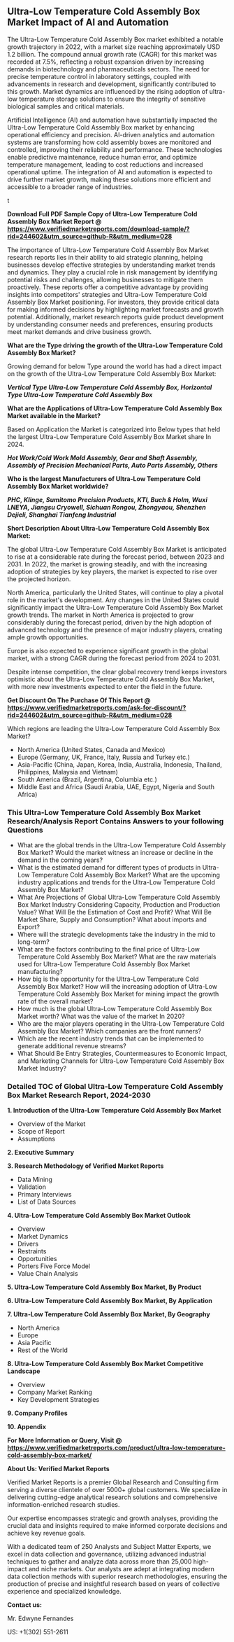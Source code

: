 <h2>Ultra-Low Temperature Cold Assembly Box Market Impact of AI and Automation</h2><p>The Ultra-Low Temperature Cold Assembly Box market exhibited a notable growth trajectory in 2022, with a market size reaching approximately USD 1.2 billion. The compound annual growth rate (CAGR) for this market was recorded at 7.5%, reflecting a robust expansion driven by increasing demands in biotechnology and pharmaceuticals sectors. The need for precise temperature control in laboratory settings, coupled with advancements in research and development, significantly contributed to this growth. Market dynamics are influenced by the rising adoption of ultra-low temperature storage solutions to ensure the integrity of sensitive biological samples and critical materials.</p><p>Artificial Intelligence (AI) and automation have substantially impacted the Ultra-Low Temperature Cold Assembly Box market by enhancing operational efficiency and precision. AI-driven analytics and automation systems are transforming how cold assembly boxes are monitored and controlled, improving their reliability and performance. These technologies enable predictive maintenance, reduce human error, and optimize temperature management, leading to cost reductions and increased operational uptime. The integration of AI and automation is expected to drive further market growth, making these solutions more efficient and accessible to a broader range of industries.</p>t</p><p id="" class=""><strong>Download Full PDF Sample Copy of Ultra-Low Temperature Cold Assembly Box Market Report @ <a href="https://www.verifiedmarketreports.com/download-sample/?rid=244602&utm_source=github-R&utm_medium=028" target="_blank">https://www.verifiedmarketreports.com/download-sample/?rid=244602&utm_source=github-R&utm_medium=028</a></strong></p><p>The importance of&nbsp;Ultra-Low Temperature Cold Assembly Box Market research reports lies in their ability to aid strategic planning, helping businesses develop effective strategies by understanding market trends and dynamics. They play a crucial role in risk management by identifying potential risks and challenges, allowing businesses to mitigate them proactively. These reports offer a competitive advantage by providing insights into competitors' strategies and Ultra-Low Temperature Cold Assembly Box Market positioning. For investors, they provide critical data for making informed decisions by highlighting market forecasts and growth potential. Additionally, market research reports guide product development by understanding consumer needs and preferences, ensuring products meet market demands and drive business growth.</p><p><strong>What are the&nbsp;Type driving the growth of the Ultra-Low Temperature Cold Assembly Box Market?</strong></p><p id="" class="">Growing demand for below Type around the world has had a direct impact on the growth of the Ultra-Low Temperature Cold Assembly Box Market:</p><em><strong>Vertical Type Ultra-Low Temperature Cold Assembly Box, Horizontal Type Ultra-Low Temperature Cold Assembly Box</strong></em></p><strong>What are the&nbsp;Applications&nbsp;of Ultra-Low Temperature Cold Assembly Box Market available in the Market?</strong></p><p id="" class="">Based on Application the Market is categorized into Below types that held the largest Ultra-Low Temperature Cold Assembly Box Market share In 2024.</p><em><strong>Hot Work/Cold Work Mold Assembly, Gear and Shaft Assembly, Assembly of Precision Mechanical Parts, Auto Parts Assembly, Others</strong></em></p><strong>Who is the largest Manufacturers of Ultra-Low Temperature Cold Assembly Box Market worldwide?</strong></p><p><em><strong>PHC, Klinge, Sumitomo Precision Products, KTI, Buch & Holm, Wuxi LNEYA, Jiangsu Cryowell, Sichuan Rongou, Zhongyaou, Shenzhen Dejieli, Shanghai Tianfeng Industrial</strong></em></p><p id="" class=""><strong>Short Description About Ultra-Low Temperature Cold Assembly Box Market:</strong></p><p>The global Ultra-Low Temperature Cold Assembly Box Market is anticipated to rise at a considerable rate during the forecast period, between 2023 and 2031. In 2022, the market is growing steadily, and with the increasing adoption of strategies by key players, the market is expected to rise over the projected horizon.</p><p>North America, particularly the United States, will continue to play a pivotal role in the market's development. Any changes in the United States could significantly impact the Ultra-Low Temperature Cold Assembly Box Market growth trends. The market in North America is projected to grow considerably during the forecast period, driven by the high adoption of advanced technology and the presence of major industry players, creating ample growth opportunities.</p><p>Europe is also expected to experience significant growth in the global market, with a strong CAGR during the forecast period from 2024 to 2031.</p><p>Despite intense competition, the clear global recovery trend keeps investors optimistic about the Ultra-Low Temperature Cold Assembly Box Market, with more new investments expected to enter the field in the future.</p><p id="" class=""><strong>Get Discount On The Purchase Of This Report @ <a href="https://www.verifiedmarketreports.com/ask-for-discount/?rid=244602&utm_source=github-R&utm_medium=028" target="_blank">https://www.verifiedmarketreports.com/ask-for-discount/?rid=244602&utm_source=github-R&utm_medium=028</a></strong></p>Which regions are leading the Ultra-Low Temperature Cold Assembly Box Market?</p><ul><li>North America (United States, Canada and Mexico)</li><li>Europe (Germany, UK, France, Italy, Russia and Turkey etc.)</li><li>Asia-Pacific (China, Japan, Korea, India, Australia, Indonesia, Thailand, Philippines, Malaysia and Vietnam)</li><li>South America (Brazil, Argentina, Columbia etc.)</li><li>Middle East and Africa (Saudi Arabia, UAE, Egypt, Nigeria and South Africa)</li></ul><h3 id="" class="">This Ultra-Low Temperature Cold Assembly Box Market Research/Analysis Report Contains Answers to your following Questions</h3><ul><li>What are the global trends in the Ultra-Low Temperature Cold Assembly Box Market? Would the market witness an increase or decline in the demand in the coming years?</li><li>What is the estimated demand for different types of products in Ultra-Low Temperature Cold Assembly Box Market? What are the upcoming industry applications and trends for the Ultra-Low Temperature Cold Assembly Box Market?</li><li>What Are Projections of Global Ultra-Low Temperature Cold Assembly Box Market Industry Considering Capacity, Production and Production Value? What Will Be the Estimation of Cost and Profit? What Will Be Market Share, Supply and Consumption? What about imports and Export?</li><li>Where will the strategic developments take the industry in the mid to long-term?</li><li>What are the factors contributing to the final price of Ultra-Low Temperature Cold Assembly Box Market? What are the raw materials used for Ultra-Low Temperature Cold Assembly Box Market manufacturing?</li><li>How big is the opportunity for the Ultra-Low Temperature Cold Assembly Box Market? How will the increasing adoption of Ultra-Low Temperature Cold Assembly Box Market for mining impact the growth rate of the overall market?</li><li>How much is the global Ultra-Low Temperature Cold Assembly Box Market worth? What was the value of the market In 2020?</li><li>Who are the major players operating in the Ultra-Low Temperature Cold Assembly Box Market? Which companies are the front runners?</li><li>Which are the recent industry trends that can be implemented to generate additional revenue streams?</li><li>What Should Be Entry Strategies, Countermeasures to Economic Impact, and Marketing Channels for Ultra-Low Temperature Cold Assembly Box Market Industry?</li></ul><h3 id="" class="">Detailed TOC of Global Ultra-Low Temperature Cold Assembly Box Market Research Report, 2024-2030</h3><p id="" class=""><strong>1. Introduction of the Ultra-Low Temperature Cold Assembly Box Market</strong></p><ul><li>Overview of the Market</li><li>Scope of Report</li><li>Assumptions</li></ul><p id="" class=""><strong>2. Executive Summary</strong></p><p id="" class=""><strong>3. Research Methodology of Verified Market Reports</strong></p><ul><li>Data Mining</li><li>Validation</li><li>Primary Interviews</li><li>List of Data Sources</li></ul><p id="" class=""><strong>4. Ultra-Low Temperature Cold Assembly Box Market Outlook</strong></p><ul><li>Overview</li><li>Market Dynamics</li><li>Drivers</li><li>Restraints</li><li>Opportunities</li><li>Porters Five Force Model</li><li>Value Chain Analysis</li></ul><p id="" class=""><strong>5. Ultra-Low Temperature Cold Assembly Box Market, By Product</strong></p><p id="" class=""><strong>6. Ultra-Low Temperature Cold Assembly Box Market, By Application</strong></p><p id="" class=""><strong>7. Ultra-Low Temperature Cold Assembly Box Market, By Geography</strong></p><ul><li>North America</li><li>Europe</li><li>Asia Pacific</li><li>Rest of the World</li></ul><p id="" class=""><strong>8. Ultra-Low Temperature Cold Assembly Box Market Competitive Landscape</strong></p><ul><li>Overview</li><li>Company Market Ranking</li><li>Key Development Strategies</li></ul><p id="" class=""><strong>9. Company Profiles</strong></p><p id="" class=""><strong>10. Appendix</strong></p><p id="" class=""><strong>For More Information or Query, Visit @ <a href="https://www.verifiedmarketreports.com/product/ultra-low-temperature-cold-assembly-box-market/" target="_blank">https://www.verifiedmarketreports.com/product/ultra-low-temperature-cold-assembly-box-market/</a></strong></p><p id="" class=""><strong>About Us: Verified Market Reports</strong></p><p id="" class="">Verified Market Reports is a premier Global Research and Consulting firm serving a diverse clientele of over 5000+ global customers. We specialize in delivering cutting-edge analytical research solutions and comprehensive information-enriched research studies.</p><p id="" class="">Our expertise encompasses strategic and growth analyses, providing the crucial data and insights required to make informed corporate decisions and achieve key revenue goals.</p><p id="" class="">With a dedicated team of 250 Analysts and Subject Matter Experts, we excel in data collection and governance, utilizing advanced industrial techniques to gather and analyze data across more than 25,000 high-impact and niche markets. Our analysts are adept at integrating modern data collection methods with superior research methodologies, ensuring the production of precise and insightful research based on years of collective experience and specialized knowledge.</p><p id="" class=""><strong>Contact us:</strong></p><p id="" class="">Mr. Edwyne Fernandes</p><p id="" class="">US: +1(302) 551-2611</p>